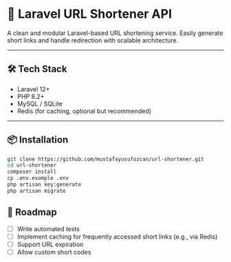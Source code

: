 # 🔗 Laravel URL Shortener API

A clean and modular Laravel-based URL shortening service. Easily generate short links and handle redirection with scalable architecture.

---

## 🛠️ Tech Stack

- Laravel 12+
- PHP 8.2+
- MySQL / SQLite
- Redis (for caching, optional but recommended)

---

## 📦 Installation

```bash
git clone https://github.com/mustafayusufozcan/url-shortener.git
cd url-shortener
composer install
cp .env.example .env
php artisan key:generate
php artisan migrate
```

## 🧭 Roadmap

- [ ] Write automated tests
- [ ] Implement caching for frequently accessed short links (e.g., via Redis)
- [ ] Support URL expiration
- [ ] Allow custom short codes
